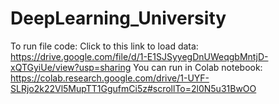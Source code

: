 # DeepLearning_University
To run file code: Click to this link to load data: https://drive.google.com/file/d/1-E1SJSyyegDnUWeqgbMntjD-xQTGyiUe/view?usp=sharing
You can run in Colab notebook: https://colab.research.google.com/drive/1-UYF-SLRjo2k22Vl5MupTT1GgufmCi5z#scrollTo=2l0N5u31BwOO
